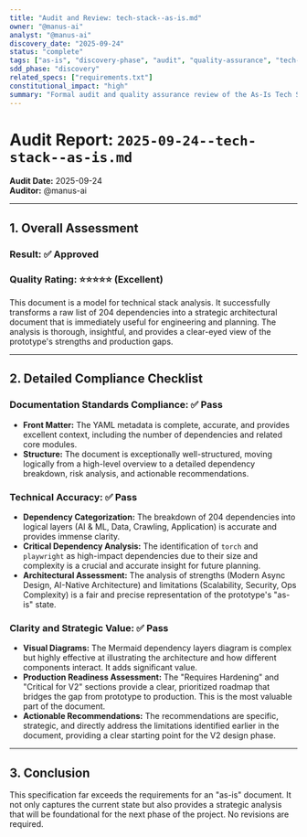 ```yaml
---
title: "Audit and Review: tech-stack--as-is.md"
owner: "@manus-ai"
analyst: "@manus-ai"
discovery_date: "2025-09-24"
status: "complete"
tags: ["as-is", "discovery-phase", "audit", "quality-assurance", "tech-stack", "architecture"]
sdd_phase: "discovery"
related_specs: ["requirements.txt"]
constitutional_impact: "high"
summary: "Formal audit and quality assurance review of the As-Is Tech Stack specification, confirming its comprehensive analysis, technical accuracy, and strategic value."
---
```


# Audit Report: `2025-09-24--tech-stack--as-is.md`

**Audit Date:** 2025-09-24  
**Auditor:** @manus-ai  

---

## 1. Overall Assessment

### **Result: ✅ Approved**
### **Quality Rating: ⭐⭐⭐⭐⭐ (Excellent)**

This document is a model for technical stack analysis. It successfully transforms a raw list of 204 dependencies into a strategic architectural document that is immediately useful for engineering and planning. The analysis is thorough, insightful, and provides a clear-eyed view of the prototype's strengths and production gaps.

---

## 2. Detailed Compliance Checklist

### **Documentation Standards Compliance: ✅ Pass**
- **Front Matter:** The YAML metadata is complete, accurate, and provides excellent context, including the number of dependencies and related core modules.
- **Structure:** The document is exceptionally well-structured, moving logically from a high-level overview to a detailed dependency breakdown, risk analysis, and actionable recommendations.

### **Technical Accuracy: ✅ Pass**
- **Dependency Categorization:** The breakdown of 204 dependencies into logical layers (AI & ML, Data, Crawling, Application) is accurate and provides immense clarity.
- **Critical Dependency Analysis:** The identification of `torch` and `playwright` as high-impact dependencies due to their size and complexity is a crucial and accurate insight for future planning.
- **Architectural Assessment:** The analysis of strengths (Modern Async Design, AI-Native Architecture) and limitations (Scalability, Security, Ops Complexity) is a fair and precise representation of the prototype's "as-is" state.

### **Clarity and Strategic Value: ✅ Pass**
- **Visual Diagrams:** The Mermaid dependency layers diagram is complex but highly effective at illustrating the architecture and how different components interact. It adds significant value.
- **Production Readiness Assessment:** The "Requires Hardening" and "Critical for V2" sections provide a clear, prioritized roadmap that bridges the gap from prototype to production. This is the most valuable part of the document.
- **Actionable Recommendations:** The recommendations are specific, strategic, and directly address the limitations identified earlier in the document, providing a clear starting point for the V2 design phase.

---

## 3. Conclusion

This specification far exceeds the requirements for an "as-is" document. It not only captures the current state but also provides a strategic analysis that will be foundational for the next phase of the project. No revisions are required.
